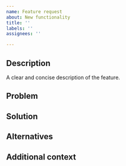 ```yaml
---
name: Feature request
about: New functionality
title: ''
labels: ''
assignees: ''

---
```


<!--
Use a concise title that describes the feature.
Bad: Better maps
Good: Ability to show traffic on maps

Bad: API Integration
Good: Public API to retrieve user data
-->

## Description
A clear and concise description of the feature.

## Problem
<!-- What problem does this solve? -->

## Solution
<!-- Describe how this feature would solve the problem. -->

## Alternatives
<!-- Describe alternatives you've considered, and explain why they are not the right choice. -->

## Additional context
<!--
Add any other context about the problem here.
If applicable, add screenshots.
-->
